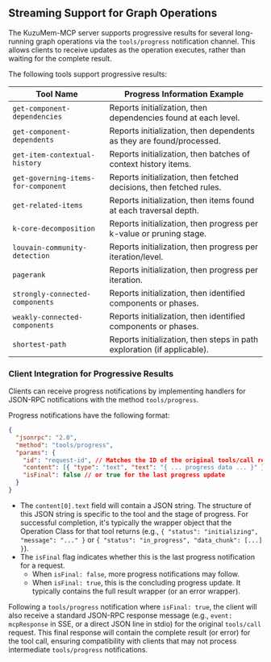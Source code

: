 ## Streaming Support for Graph Operations

The KuzuMem-MCP server supports progressive results for several long-running graph operations via the `tools/progress` notification channel. This allows clients to receive updates as the operation executes, rather than waiting for the complete result.

The following tools support progressive results:

| Tool Name                           | Progress Information Example                                            |
| ----------------------------------- | ----------------------------------------------------------------------- |
| `get-component-dependencies`        | Reports initialization, then dependencies found at each level.          |
| `get-component-dependents`          | Reports initialization, then dependents as they are found/processed.    |
| `get-item-contextual-history`       | Reports initialization, then batches of context history items.          |
| `get-governing-items-for-component` | Reports initialization, then fetched decisions, then fetched rules.     |
| `get-related-items`                 | Reports initialization, then items found at each traversal depth.       |
| `k-core-decomposition`              | Reports initialization, then progress per k-value or pruning stage.     |
| `louvain-community-detection`       | Reports initialization, then progress per iteration/level.              |
| `pagerank`                          | Reports initialization, then progress per iteration.                    |
| `strongly-connected-components`     | Reports initialization, then identified components or phases.           |
| `weakly-connected-components`       | Reports initialization, then identified components or phases.           |
| `shortest-path`                     | Reports initialization, then steps in path exploration (if applicable). |

### Client Integration for Progressive Results

Clients can receive progress notifications by implementing handlers for JSON-RPC notifications with the method `tools/progress`.

Progress notifications have the following format:

```json
{
  "jsonrpc": "2.0",
  "method": "tools/progress",
  "params": {
    "id": "request-id", // Matches the ID of the original tools/call request
    "content": [{ "type": "text", "text": "{ ... progress data ... }" }],
    "isFinal": false // or true for the last progress update
  }
}
```

- The `content[0].text` field will contain a JSON string. The structure of this JSON string is specific to the tool and the stage of progress. For successful completion, it's typically the wrapper object that the Operation Class for that tool returns (e.g., `{ "status": "initializing", "message": "..." }` or `{ "status": "in_progress", "data_chunk": [...] }`).
- The `isFinal` flag indicates whether this is the last progress notification for a request.
  - When `isFinal: false`, more progress notifications may follow.
  - When `isFinal: true`, this is the concluding progress update. It typically contains the full result wrapper (or an error wrapper).

Following a `tools/progress` notification where `isFinal: true`, the client will also receive a standard JSON-RPC response message (e.g., `event: mcpResponse` in SSE, or a direct JSON line in stdio) for the original `tools/call` request. This final response will contain the complete result (or error) for the tool call, ensuring compatibility with clients that may not process intermediate `tools/progress` notifications.
